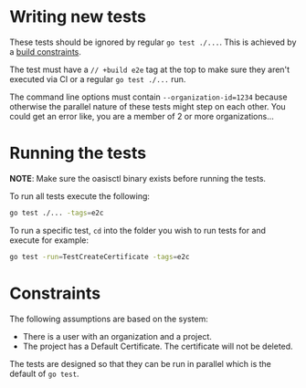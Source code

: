 # Writing new tests

These tests should be ignored by regular `go test ./...`. This is achieved by a [build constraints](https://golang.org/cmd/go/#hdr-Build_constraints).

The test must have a `// +build e2e` tag at the top to make sure they aren't executed via CI or a regular
`go test ./...` run.

The command line options must contain `--organization-id=1234` because otherwise the parallel nature
of these tests might step on each other. You could get an error like, you are a member of 2 or more organizations...

# Running the tests

**NOTE**: Make sure the oasisctl binary exists before running the tests.

To run all tests execute the following:

```bash
go test ./... -tags=e2c
```

To run a specific test, `cd` into the folder you wish to run tests for and execute for example:

```bash
go test -run=TestCreateCertificate -tags=e2c
```

# Constraints

The following assumptions are based on the system:

- There is a user with an organization and a project.
- The project has a Default Certificate. The certificate will not be deleted.

The tests are designed so that they can be run in parallel which is the default of `go test`.
